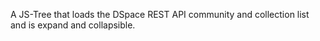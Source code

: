A JS-Tree that loads the DSpace REST API community and collection list and is expand and collapsible.
